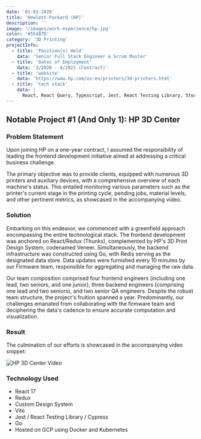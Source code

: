 ```yaml
---
date: '01-01-2020'
title: 'Hewlett-Packard (HP)'
description: ''
image: '/images/work-experience/hp.jpg'
color: '#55487D'
category: '3D Printing'
projectInfo:
  - title: 'Position(s) Held'
    data: 'Senior Full Stack Engineer & Scrum Master'
  - title: 'Dates of Employment'
    data: '3/2020 - 4/2021 (Contract)'
  - title: 'website'
    data: 'https://www.hp.com/us-en/printers/3d-printers.html'
  - title: 'tech stack'
    data: |
      React, React Query, Typescript, Jest, React Testing Library, Storybook, Chromatic, Cypress, Go, Azure Devops for CI, Microfrontends, Emotion, Tailwinds
---
```


## Notable Project #1 (And Only 1): HP 3D Center

### Problem Statement

Upon joining HP on a one-year contract, I assumed the responsibility of leading the frontend development initiative aimed at addressing a critical business challenge.

The primary objective was to provide clients, equipped with numerous 3D printers and auxiliary devices, with a comprehensive overview of each machine's status. This entailed monitoring various parameters such as the printer's current stage in the printing cycle, pending jobs, material levels, and other pertinent metrics, as showcased in the accompanying video.

### Solution

Embarking on this endeavor, we commenced with a greenfield approach encompassing the entire technological stack. The frontend development was anchored on React/Redux (Thunks), complemented by HP's 3D Print Design System, codenamed Veneer. Simultaneously, the backend infrastructure was constructed using Go, with Redis serving as the designated data store. Data updates were furnished every 10 minutes by our Firmware team, responsible for aggregating and managing the raw data.

Our team composition comprised four frontend engineers (including one lead, two seniors, and one junior), three backend engineers (comprising one lead and two seniors), and two senior QA engineers. Despite the robust team structure, the project's fruition spanned a year. Predominantly, our challenges emanated from collaborating with the firmware team and deciphering the data's cadence to ensure accurate computation and visualization.

### Result

The culmination of our efforts is showcased in the accompanying video snippet:

![HP 3D Center Video](https://www.youtube.com/watch?v=93IeL9Xijsw&ab_channel=HP)

### Technology Used

- React 17
- Redux
- Custom Design System
- Vite
- Jest / React Testing Library / Cypress
- Go
- Hosted on GCP using Docker and Kubernetes
